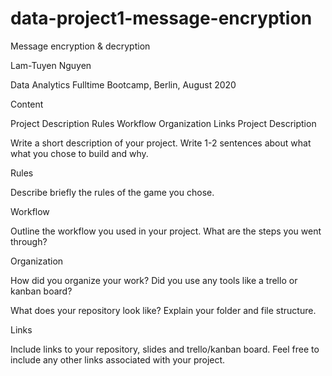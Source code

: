 # data-project1-message-encryption

Message encryption & decryption

Lam-Tuyen Nguyen

Data Analytics Fulltime Bootcamp, Berlin, August 2020

Content

Project Description
Rules
Workflow
Organization
Links
Project Description

Write a short description of your project. Write 1-2 sentences about what what you chose to build and why.

Rules

Describe briefly the rules of the game you chose.

Workflow

Outline the workflow you used in your project. What are the steps you went through?

Organization

How did you organize your work? Did you use any tools like a trello or kanban board?

What does your repository look like? Explain your folder and file structure.

Links

Include links to your repository, slides and trello/kanban board. Feel free to include any other links associated with your project.

